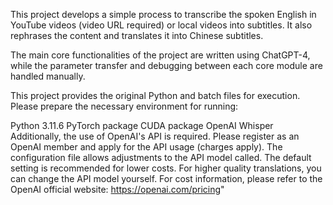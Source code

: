 This project develops a simple process to transcribe the spoken English in YouTube videos (video URL required) or local videos into subtitles. It also rephrases the content and translates it into Chinese subtitles.

The main core functionalities of the project are written using ChatGPT-4, while the parameter transfer and debugging between each core module are handled manually.

This project provides the original Python and batch files for execution. Please prepare the necessary environment for running:

Python 3.11.6
PyTorch package
CUDA package
OpenAI Whisper
Additionally, the use of OpenAI's API is required. Please register as an OpenAI member and apply for the API usage (charges apply). 
The configuration file allows adjustments to the API model called. The default setting is recommended for lower costs. 
For higher quality translations, you can change the API model yourself. For cost information, please refer to the OpenAI official website: 
https://openai.com/pricing"
